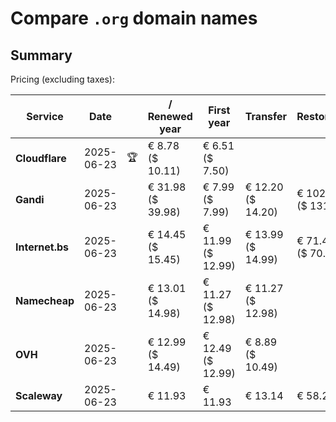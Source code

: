 # Compare `.org` domain names

## Summary

Pricing (excluding taxes):

| Service | Date |  | / Renewed year | First year | Transfer | Restoration |
|--|--|--|--|--|--|--|
| **Cloudflare** | 2025-06-23 | 🏆 | € 8.78<br>($ 10.11) | € 6.51<br>($ 7.50) |  |  |
| **Gandi** | 2025-06-23 |  | € 31.98<br>($ 39.98) | € 7.99<br>($ 7.99) | € 12.20<br>($ 14.20) | € 102.23<br>($ 131.15) |
| **Internet.bs** | 2025-06-23 |  | € 14.45<br>($ 15.45) | € 11.99<br>($ 12.99) | € 13.99<br>($ 14.99) | € 71.45<br>($ 70.49) |
| **Namecheap** | 2025-06-23 |  | € 13.01<br>($ 14.98) | € 11.27<br>($ 12.98) | € 11.27<br>($ 12.98) |  |
| **OVH** | 2025-06-23 |  | € 12.99<br>($ 14.49) | € 12.49<br>($ 12.99) | € 8.89<br>($ 10.49) |  |
| **Scaleway** | 2025-06-23 |  | € 11.93 | € 11.93 | € 13.14 | € 58.26 |
